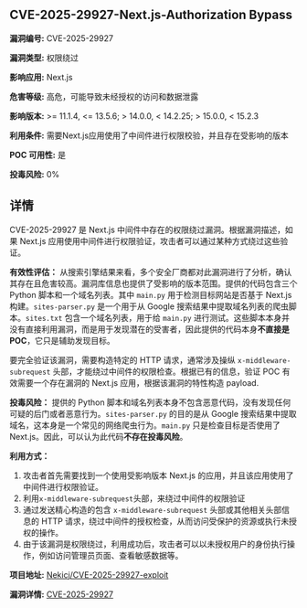 ## CVE-2025-29927-Next.js-Authorization Bypass

**漏洞编号:** CVE-2025-29927

**漏洞类型:** 权限绕过

**影响应用:** Next.js

**危害等级:** 高危，可能导致未经授权的访问和数据泄露

**影响版本:** >= 11.1.4, <= 13.5.6; > 14.0.0, < 14.2.25; > 15.0.0, < 15.2.3

**利用条件:** 需要Next.js应用使用了中间件进行权限校验，并且存在受影响的版本

**POC 可用性:** 是

**投毒风险:** 0%

## 详情

CVE-2025-29927 是 Next.js 中间件中存在的权限绕过漏洞。根据漏洞描述，如果 Next.js 应用使用中间件进行权限验证，攻击者可以通过某种方式绕过这些验证。

**有效性评估：**
从搜索引擎结果来看，多个安全厂商都对此漏洞进行了分析，确认其存在且危害较高。漏洞库信息也提供了受影响的版本范围。提供的代码包含三个 Python 脚本和一个域名列表。其中 `main.py` 用于检测目标网站是否基于 Next.js 构建。`sites-parser.py` 是一个用于从 Google 搜索结果中提取域名列表的爬虫脚本。`sites.txt` 包含一个域名列表，用于给 `main.py` 进行测试。这些脚本本身并没有直接利用漏洞，而是用于发现潜在的受害者，因此提供的代码本身**不直接是POC**，它只是辅助发现目标。

要完全验证该漏洞，需要构造特定的 HTTP 请求，通常涉及操纵 `x-middleware-subrequest` 头部，才能绕过中间件的权限检查。根据已有的信息，验证 POC 有效需要一个存在漏洞的 Next.js 应用，根据该漏洞的特性构造 payload.

**投毒风险：**
提供的 Python 脚本和域名列表本身不包含恶意代码，没有发现任何可疑的后门或者恶意行为。`sites-parser.py` 的目的是从 Google 搜索结果中提取域名，这本身是一个常见的网络爬虫行为。`main.py` 只是检查目标是否使用了 Next.js。因此，可以认为此代码**不存在投毒风险**。

**利用方式：**
1.  攻击者首先需要找到一个使用受影响版本 Next.js 的应用，并且该应用使用了中间件进行权限验证。
2.  利用`x-middleware-subrequest`头部，来绕过中间件的权限验证
3.  通过发送精心构造的包含 `x-middleware-subrequest` 头部或其他相关头部信息的 HTTP 请求，绕过中间件的授权检查，从而访问受保护的资源或执行未授权的操作。
4.  由于该漏洞是权限绕过，利用成功后，攻击者可以以未授权用户的身份执行操作，例如访问管理员页面、查看敏感数据等。

**项目地址:** [Nekicj/CVE-2025-29927-exploit](https://github.com/Nekicj/CVE-2025-29927-exploit)

**漏洞详情:** [CVE-2025-29927](https://nvd.nist.gov/vuln/detail/CVE-2025-29927)
